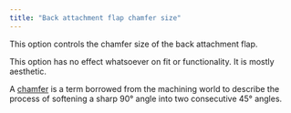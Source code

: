 ```yaml
---
title: "Back attachment flap chamfer size"
---
```


This option controls the chamfer size of the back attachment flap.

This option has no effect whatsoever on fit or functionality. It is mostly aesthetic. 

<Note>

A [chamfer](https://en.wikipedia.org/wiki/Chamfer) is a term borrowed from the machining world to describe the process of softening a sharp 90° angle into two consecutive 45° angles.

</Note>


